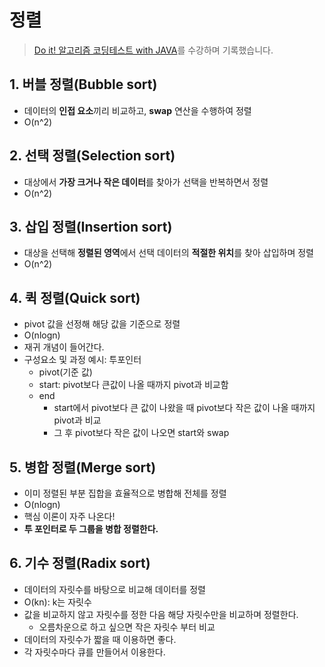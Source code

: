 # 정렬

> [Do it! 알고리즘 코딩테스트 with JAVA](https://inf.run/yax9)를 수강하며 기록했습니다.

## 1. 버블 정렬(Bubble sort)

- 데이터의 **인접 요소**끼리 비교하고, **swap** 연산을 수행하여 정렬
- O(n^2)

## 2. 선택 정렬(Selection sort)

- 대상에서 **가장 크거나 작은 데이터**를 찾아가 선택을 반복하면서 정렬
- O(n^2)

## 3. 삽입 정렬(Insertion sort)

- 대상을 선택해 **정렬된 영역**에서 선택 데이터의 **적절한 위치**를 찾아 삽입하며 정렬
- O(n^2)

## 4. 퀵 정렬(Quick sort)

- pivot 값을 선정해 해당 값을 기준으로 정렬
- O(nlogn)
- 재귀 개념이 들어간다.
- 구성요소 및 과정 예시: 투포인터
  - pivot(기준 값)
  - start: pivot보다 큰값이 나올 때까지 pivot과 비교함
  - end
    - start에서 pivot보다 큰 값이 나왔을 때 pivot보다 작은 값이 나올 때까지 pivot과 비교
    - 그 후 pivot보다 작은 값이 나오면 start와 swap

## 5. **병합 정렬(Merge sort)**

- 이미 정렬된 부분 집합을 효율적으로 병합해 전체를 정렬
- O(nlogn)
- 핵심 이론이 자주 나온다!
- **투 포인터로 두 그룹을 병합 정렬한다.**

## 6. 기수 정렬(Radix sort)

- 데이터의 자릿수를 바탕으로 비교해 데이터를 정렬
- O(kn): k는 자릿수
- 값을 비교하지 않고 자릿수를 정한 다음 해당 자릿수만을 비교하며 정렬한다.
  - 오름차운으로 하고 싶으면 작은 자릿수 부터 비교
- 데이터의 자릿수가 짧을 때 이용하면 좋다.
- 각 자릿수마다 큐를 만들어서 이용한다.
